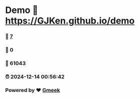 # Demo :link: https://GJKen.github.io/demo 
### :page_facing_up: [7](https://GJKen.github.io/demo/tag.html) 
### :speech_balloon: 0 
### :hibiscus: 61043 
### :alarm_clock: 2024-12-14 00:56:42 
### Powered by :heart: [Gmeek](https://github.com/Meekdai/Gmeek)
